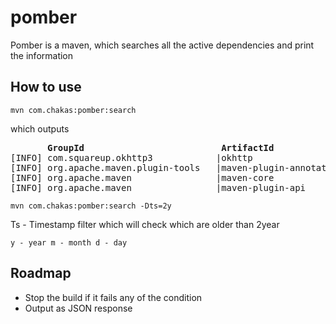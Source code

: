 # pomber
Pomber is a maven, which searches all the active dependencies and print the information

## How to use

`mvn com.chakas:pomber:search`

which outputs

<pre>
       <b>GroupId</b>                          <b>ArtifactId</b>                                <b>Version</b>         <b>Timestamp</b>
[INFO] com.squareup.okhttp3            |okhttp                                   |4.4.0          |2020-02-17 23:43:49.0
[INFO] org.apache.maven.plugin-tools   |maven-plugin-annotations                 |3.6.0          |2018-10-29 01:45:33.0
[INFO] org.apache.maven                |maven-core                               |3.6.3          |2019-11-19 20:33:57.0
[INFO] org.apache.maven                |maven-plugin-api                         |3.6.3          |2019-11-19 20:30:03.0
</pre>    


`mvn com.chakas:pomber:search -Dts=2y`

Ts - Timestamp filter which will check which are older than 2year

`
 y - year
 m - month
 d - day
`


## Roadmap
- Stop the build if it fails any of the condition
- Output as JSON response
